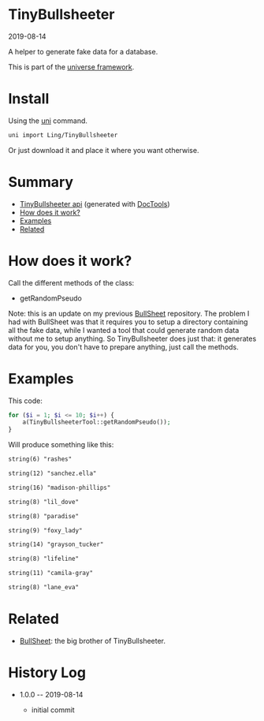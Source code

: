 TinyBullsheeter
===========
2019-08-14



A helper to generate fake data for a database.


This is part of the [universe framework](https://github.com/karayabin/universe-snapshot).


Install
==========
Using the [uni](https://github.com/lingtalfi/universe-naive-importer) command.
```bash
uni import Ling/TinyBullsheeter
```

Or just download it and place it where you want otherwise.






Summary
===========
- [TinyBullsheeter api](https://github.com/lingtalfi/TinyBullsheeter/blob/master/doc/api/Ling/TinyBullsheeter.md) (generated with [DocTools](https://github.com/lingtalfi/DocTools))
- [How does it work?](#how-does-it-work)
- [Examples](#examples)
- [Related](#related)




How does it work?
==============

Call the different methods of the class:

- getRandomPseudo


Note: this is an update on my previous [BullSheet](https://github.com/lingtalfi/BullSheet) repository.
The problem I had with BullSheet was that it requires you to setup a directory containing all the fake data,
while I wanted a tool that could generate random data without me to setup anything. So TinyBullsheeter does just that:
it generates data for you, you don't have to prepare anything, just call the methods.



Examples
===========




This code:

```php
for ($i = 1; $i <= 10; $i++) {
    a(TinyBullsheeterTool::getRandomPseudo());
}
```


Will produce something like this:

```html
string(6) "rashes"

string(12) "sanchez.ella"

string(16) "madison-phillips"

string(8) "lil_dove"

string(8) "paradise"

string(9) "foxy_lady"

string(14) "grayson_tucker"

string(8) "lifeline"

string(11) "camila-gray"

string(8) "lane_eva"

```




Related
==========

- [BullSheet](https://github.com/lingtalfi/BullSheet): the big brother of TinyBullsheeter. 



History Log
=============

- 1.0.0 -- 2019-08-14

    - initial commit